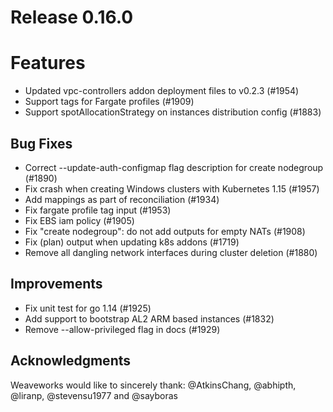 # Release 0.16.0

# Features

- Updated vpc-controllers addon deployment files to v0.2.3 (#1954)
- Support tags for Fargate profiles (#1909)
- Support spotAllocationStrategy on instances distribution config (#1883)

## Bug Fixes

- Correct --update-auth-configmap flag description for create nodegroup (#1890)
- Fix crash when creating Windows clusters with Kubernetes 1.15 (#1957)
- Add mappings as part of reconciliation (#1934)
- Fix fargate profile tag input (#1953)
- Fix EBS iam policy (#1905)
- Fix "create nodegroup": do not add outputs for empty NATs (#1908)
- Fix (plan) output when updating k8s addons (#1719)
- Remove all dangling network interfaces during cluster deletion (#1880)

## Improvements

- Fix unit test for go 1.14 (#1925)
- Add support to bootstrap AL2 ARM based instances (#1832)
- Remove --allow-privileged flag in docs (#1929)

## Acknowledgments

Weaveworks would like to sincerely thank:
@AtkinsChang, @abhipth,  @liranp, @stevensu1977 and @sayboras


